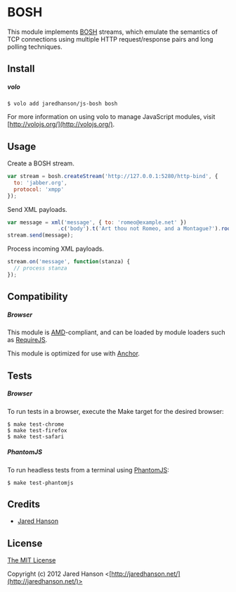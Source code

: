 # BOSH

This module implements [BOSH](http://xmpp.org/extensions/xep-0124.html) streams,
which emulate the semantics of TCP connections using multiple HTTP
request/response pairs and long polling techniques.

## Install

##### volo

    $ volo add jaredhanson/js-bosh bosh

For more information on using volo to manage JavaScript modules, visit [http://volojs.org/](http://volojs.org/).

## Usage

Create a BOSH stream.

```javascript
var stream = bosh.createStream('http://127.0.0.1:5280/http-bind', {
  to: 'jabber.org',
  protocol: 'xmpp'
});
```

Send XML payloads.

```javascript
var message = xml('message', { to: 'romeo@example.net' })
                .c('body').t('Art thou not Romeo, and a Montague?').root();
stream.send(message);
```

Process incoming XML payloads.

```javascript
stream.on('message', function(stanza) {
  // process stanza
});
```

## Compatibility

##### Browser

This module is [AMD](https://github.com/amdjs/amdjs-api)-compliant, and can be
loaded by module loaders such as [RequireJS](http://requirejs.org/).

This module is optimized for use with [Anchor](https://github.com/anchorjs/anchor).

## Tests

##### Browser

To run tests in a browser, execute the Make target for the desired browser:

    $ make test-chrome
    $ make test-firefox
    $ make test-safari

##### PhantomJS

To run headless tests from a terminal using [PhantomJS](http://phantomjs.org/):

    $ make test-phantomjs

## Credits

  - [Jared Hanson](http://github.com/jaredhanson)

## License

[The MIT License](http://opensource.org/licenses/MIT)

Copyright (c) 2012 Jared Hanson <[http://jaredhanson.net/](http://jaredhanson.net/)>

